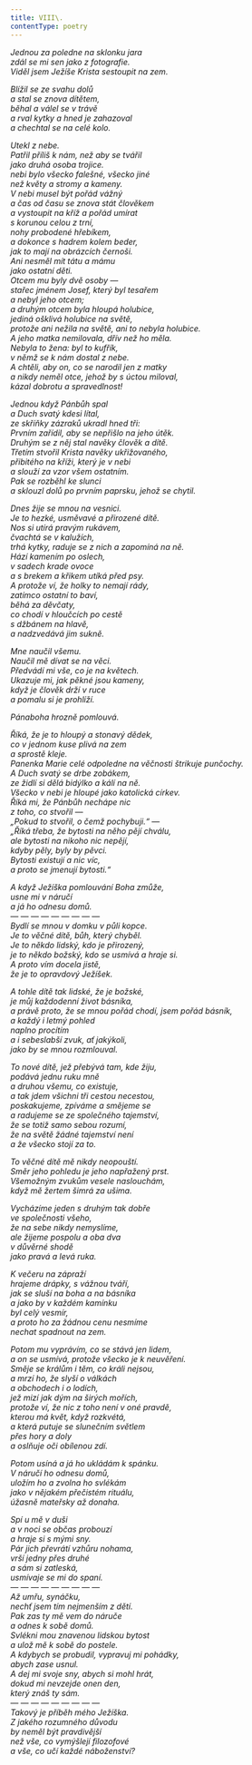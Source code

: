 ```yaml
---
title: VIII\.
contentType: poetry
---
```


<section>

_Jednou za poledne na sklonku jara  
zdál se mi sen jako z fotografie.  
Viděl jsem Ježíše Krista sestoupit na zem._

</section>

<section>

_Blížil se ze svahu dolů  
a stal se znova dítětem,  
běhal a válel se v trávě  
a rval kytky a hned je zahazoval  
a chechtal se na celé kolo._

</section>

<section>

_Utekl z nebe.  
Patřil příliš k nám, než aby se tvářil  
jako druhá osoba trojice.  
nebi bylo všecko falešné, všecko jiné  
než květy a stromy a kameny.  
V nebi musel být pořád vážný  
a čas od času se znova stát člověkem  
a vystoupit na kříž a pořád umírat  
s korunou celou z trní,  
nohy probodené hřebíkem,  
a dokonce s hadrem kolem beder,  
jak to mají na obrázcích černoši.  
Ani nesměl mít tátu a mámu  
jako ostatní děti.  
Otcem mu byly dvě osoby —  
stařec jménem Josef, který byl tesařem  
a nebyl jeho otcem;  
a druhým otcem byla hloupá holubice,  
jediná ošklivá holubice na světě,  
protože ani nežila na světě, ani to nebyla holubice.  
A jeho matka nemilovala, dřív než ho měla.  
Nebyla to žena: byl to kufřík,  
v němž se k nám dostal z nebe.  
A chtěli, aby on, co se narodil jen z matky  
a nikdy neměl otce, jehož by s úctou miloval,  
kázal dobrotu a spravedlnost!_

</section>

<section>

_Jednou když Pánbůh spal  
a Duch svatý kdesi lítal,  
ze skříňky zázraků ukradl hned tři:  
Prvním zařídil, aby se nepřišlo na jeho útěk.  
Druhým se z něj stal navěky člověk a dítě.  
Třetím stvořil Krista navěky ukřižovaného,  
přibitého na kříži, který je v nebi  
a slouží za vzor všem ostatním.  
Pak se rozběhl ke slunci  
a sklouzl dolů po prvním paprsku, jehož se chytil._

</section>

<section>

_Dnes žije se mnou na vesnici.  
Je to hezké, usměvavé a přirozené dítě.  
Nos si utírá pravým rukávem,  
čvachtá se v kalužích,  
trhá kytky, raduje se z nich a zapomíná na ně.  
Hází kamením po oslech,  
v sadech krade ovoce  
a s brekem a křikem utíká před psy.  
A protože ví, že holky to nemají rády,  
zatímco ostatní to baví,  
běhá za děvčaty,  
co chodí v hloučcích po cestě  
s džbánem na hlavě,  
a nadzvedává jim sukně._

</section>

<section>

_Mne naučil všemu.  
Naučil mě dívat se na věci.  
Předvádí mi vše, co je na květech.  
Ukazuje mi, jak pěkné jsou kameny,  
když je člověk drží v ruce  
a pomalu si je prohlíží._

</section>

<section>

_Pánaboha hrozně pomlouvá._

</section>

<section>

_Říká, že je to hloupý a stonavý dědek,  
co v jednom kuse plivá na zem  
a sprostě kleje.  
Panenka Marie celé odpoledne na věčnosti štrikuje punčochy.  
A Duch svatý se drbe zobákem,  
ze židlí si dělá bidýlko a kálí na ně.  
Všecko v nebi je hloupé jako katolická církev.  
Říká mi, že Pánbůh nechápe nic  
z toho, co stvořil —  
„Pokud to stvořil, o čemž pochybuji.“ —  
„Říká třeba, že bytosti na něho pějí chválu,  
ale bytosti na nikoho nic nepějí,  
kdyby pěly, byly by pěvci.  
Bytosti existují a nic víc,  
a proto se jmenují bytosti.“_

</section>

<section>

_A když Ježíška pomlouvání Boha zmůže,  
usne mi v náručí  
a já ho odnesu domů.  
— — — — — — — — —  
Bydlí se mnou v domku v půli kopce.  
Je to věčné dítě, bůh, který chyběl.  
Je to někdo lidský, kdo je přirozený,  
je to někdo božský, kdo se usmívá a hraje si.  
A proto vím docela jistě,  
že je to opravdový Ježíšek._

</section>

<section>

_A tohle dítě tak lidské, že je božské,  
je můj každodenní život básníka,  
a právě proto, že se mnou pořád chodí, jsem pořád básník,  
a každý i letmý pohled  
naplno procítím  
a i sebeslabší zvuk, ať jakýkoli,  
jako by se mnou rozmlouval._

</section>

<section>

_To nové dítě, jež přebývá tam, kde žiju,  
podává jednu ruku mně  
a druhou všemu, co existuje,  
a tak jdem všichni tři cestou necestou,  
poskakujeme, zpíváme a smějeme se  
a radujeme se ze společného tajemství,  
že se totiž samo sebou rozumí,  
že na světě žádné tajemství není  
a že všecko stojí za to._

</section>

<section>

_To věčné dítě mě nikdy neopouští.  
Směr jeho pohledu je jeho napřažený prst.  
Všemožným zvukům vesele naslouchám,  
když mě žertem šimrá za ušima._

</section>

<section>

_Vycházíme jeden s druhým tak dobře  
ve společnosti všeho,  
že na sebe nikdy nemyslíme,  
ale žijeme pospolu a oba dva  
v důvěrné shodě  
jako pravá a levá ruka._

</section>

<section>

_K večeru na zápraží  
hrajeme drápky, s vážnou tváří,  
jak se sluší na boha a na básníka  
a jako by v každém kamínku  
byl celý vesmír,  
a proto ho za žádnou cenu nesmíme  
nechat spadnout na zem._

</section>

<section>

_Potom mu vyprávím, co se stává jen lidem,  
a on se usmívá, protože všecko je k neuvěření.  
Směje se králům i těm, co králi nejsou,  
a mrzí ho, že slyší o válkách  
a obchodech i o lodích,  
jež mizí jak dým na širých mořích,  
protože ví, že nic z toho není v oné pravdě,  
kterou má květ, když rozkvétá,  
a která putuje se slunečním světlem  
přes hory a doly  
a oslňuje oči obílenou zdí._

</section>

<section>

_Potom usíná a já ho ukládám k spánku.  
V náručí ho odnesu domů,  
uložím ho a zvolna ho svlékám  
jako v nějakém přečistém rituálu,  
úžasně mateřsky až donaha._

</section>

<section>

_Spí u mě v duši  
a v noci se občas probouzí  
a hraje si s mými sny.  
Pár jich převrátí vzhůru nohama,  
vrší jedny přes druhé  
a sám si zatleská,  
usmívaje se mi do spaní.  
— — — — — — — — —  
Až umřu, synáčku,  
nechť jsem tím nejmenším z dětí.  
Pak zas ty mě vem do náruče  
a odnes k sobě domů.  
Svlékni mou znavenou lidskou bytost  
a ulož mě k sobě do postele.  
A kdybych se probudil, vypravuj mi pohádky,  
abych zase usnul.  
A dej mi svoje sny, abych si mohl hrát,  
dokud mi nevzejde onen den,  
který znáš ty sám.  
— — — — — — — — —  
Takový je příběh mého Ježíška.  
Z jakého rozumného důvodu  
by neměl být pravdivější  
než vše, co vymýšlejí filozofové  
a vše, co učí každé náboženství?_

</section>
